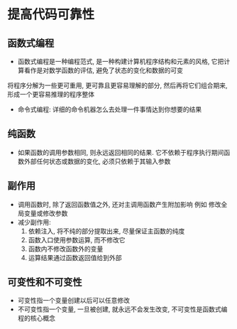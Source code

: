 # 提高代码可靠性

## 函数式编程

- 函数式编程是一种编程范式, 是一种构建计算机程序结构和元素的风格, 它把计算看作是对数学函数的评估, 避免了状态的变化和数据的可变

将程序分解为一些更可重用, 更可靠且更容易理解的部分, 然后再将它们组合期来, 形成一个更容易推理的程序整体

- 命令式编程: 详细的命令机器怎么去处理一件事情达到你想要的结果

## 纯函数

- 如果函数的调用参数相同, 则永远返回相同的结果. 它不依赖于程序执行期间函数外部任何状态或数据的变化, 必须只依赖于其输入参数

## 副作用

- 调用函数时, 除了返回函数值之外, 还对主调用函数产生附加影响
  例如 修改全局变量或修改参数
- 减少副作用:
  1. 依赖注入, 将不纯的部分提取出来, 尽量保证主函数的纯度
  2. 函数入口使用参数运算, 而不修改它
  3. 函数内不修改函数外的变量
  4. 运算结果通过函数返回值给到外部

## 可变性和不可变性

- 可变性指一个变量创建以后可以任意修改
- 不可变性指一个变量, 一旦被创建, 就永远不会发生改变, 不可变性是函数式编程的核心概念
